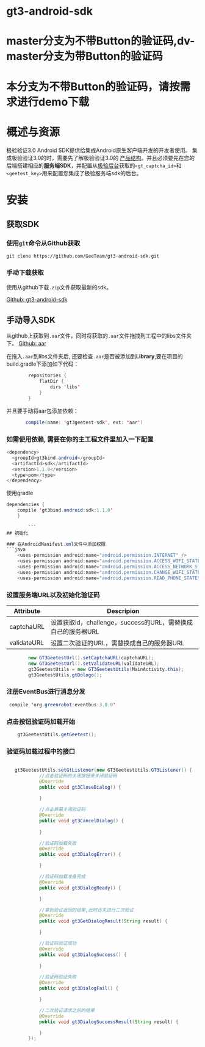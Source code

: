 # gt3-android-sdk

# master分支为不带Button的验证码,dv-master分支为带Button的验证码

# 本分支为不带Button的验证码，请按需求进行demo下载

# 概述与资源

极验验证3.0 Android SDK提供给集成Android原生客户端开发的开发者使用。
集成极验验证3.0的时，需要先了解极验验证3.0的 [产品结构](http://docs.geetest.com/install/overview/#产品结构)。并且必须要先在您的后端搭建相应的**服务端SDK**，并配置从[极验后台]()获取的`<gt_captcha_id>`和`<geetest_key>`用来配置您集成了极验服务端sdk的后台。

# 安装

## 获取SDK

### 使用`git`命令从Github获取

```
git clone https://github.com/GeeTeam/gt3-android-sdk.git
```

### 手动下载获取

使用从github下载`.zip`文件获取最新的sdk。

[Github: gt3-android-sdk](https://github.com/GeeTeam/gt3-android-sdk)

## 手动导入SDK
从github上获取到`.aar`文件，同时将获取的`.aar`文件拖拽到工程中的libs文件夹下。
[Github: aar](https://github.com/GeeTeam/gt3-android-sdk/tree/master/app/libs)

在拖入`.aar`到libs文件夹后, 还要检查`.aar`是否被添加到**Library**,要在项目的build.gradle下添加如下代码：
```java
        repositories {
            flatDir {
                dirs 'libs'
            }
        }

```
并且要手动将aar包添加依赖：
```java
       compile(name: 'gt3geetest-sdk', ext: 'aar')

``` 

### 如需使用依赖, 需要在你的主工程文件里加入一下配置

```java
<dependency>
  <groupId>gt3bind.android</groupId>
  <artifactId>sdk</artifactId>
  <version>1.1.0</version>
  <type>pom</type>
</dependency>
```
使用gradle

```java
dependencies {
	compile 'gt3bind.android:sdk:1.1.0'
	}
        
        ``` 
## 初始化

### 在AndroidManifest.xml文件中添加权限
```java
    <uses-permission android:name="android.permission.INTERNET" />
    <uses-permission android:name="android.permission.ACCESS_WIFI_STATE" />
    <uses-permission android:name="android.permission.ACCESS_NETWORK_STATE" />
    <uses-permission android:name="android.permission.CHANGE_WIFI_STATE" />
    <uses-permission android:name="android.permission.READ_PHONE_STATE" />

```

### 设置服务端URL以及初始化验证码

| Attribute | Descripion |
| ------ | ------ |
| captchaURL|设置获取id，challenge，success的URL，需替换成自己的服务器URL|
|validateURL|设置二次验证的URL，需替换成自己的服务器URL|

```java
        new GT3GeetestUrl().setCaptchaURL(captchaURL);
        new GT3GeetestUrl().setValidateURL(validateURL);
        gt3GeetestUtils = new GT3GeetestUtils(MainActivity.this);
        gt3GeetestUtils.gtDologo();
```
### 注册EventBus进行消息分发

```java
 compile 'org.greenrobot:eventbus:3.0.0'

```
### 点击按钮验证码加载开始
```java
    gt3GeetestUtils.getGeetest();

```

### 验证码加载过程中的接口


```java
  
   gt3GeetestUtils.setGtListener(new GT3GeetestUtils.GT3Listener() {
            //点击验证码的关闭按钮来关闭验证码
            @Override
            public void gt3CloseDialog() {
             
            }

            //点击屏幕关闭验证码
            @Override
            public void gt3CancelDialog() {
               
            }

            //验证码加载失败
            @Override
            public void gt3DialogError() {

            }

            //验证码加载准备完成
            @Override
            public void gt3DialogReady() {

            }

            //拿到验证返回的结果,此时还未进行二次验证
            @Override
            public void gt3GetDialogResult(String result) {

            }

            //验证码验证成功
            @Override
            public void gt3DialogSuccess() {
            
            }

            //验证码验证失败
            @Override
            public void gt3DialogFail() {

            }

            //二次验证请求之后的结果
            @Override
            public void gt3DialogSuccessResult(String result) {

            }
        });

```

